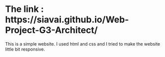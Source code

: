 <h1>The link : https://siavai.github.io/Web-Project-G3-Architect/</h1>
<p>This is a simple website. I used html and css and I tried to make the website little bit responsive.</p>
